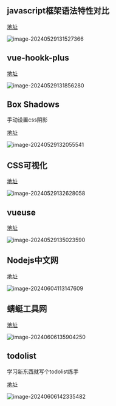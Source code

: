 ## javascript框架语法特性对比

[地址](https://component-party.lainbo.com/)

![image-20240529131527366](https://bing-wu-doc-1318477772.cos.ap-nanjing.myqcloud.com/typora/image-20240529131527366.png?imageSlim)

## vue-hookk-plus

[地址](https://github.com/InhiblabCore/vue-hooks-plus)

![image-20240529131856280](https://bing-wu-doc-1318477772.cos.ap-nanjing.myqcloud.com/typora/image-20240529131856280.png?imageSlim)

## Box Shadows

手动设置css阴影

[地址](https://box-shadow.dev/)

![image-20240529132055541](https://bing-wu-doc-1318477772.cos.ap-nanjing.myqcloud.com/typora/image-20240529132055541.png?imageSlim)

## CSS可视化

[地址](https://css.bqrdh.com/safety-color)

![image-20240529132628058](https://bing-wu-doc-1318477772.cos.ap-nanjing.myqcloud.com/typora/image-20240529132628058.png?imageSlim)

## vueuse

[地址](https://www.vueusejs.com/)

![image-20240529135023590](https://bing-wu-doc-1318477772.cos.ap-nanjing.myqcloud.com/typora/image-20240529135023590.png?imageSlim)

## Nodejs中文网

[地址](https://nodejs.cn/)

![image-20240604113147609](https://bing-wu-doc-1318477772.cos.ap-nanjing.myqcloud.com/typora/image-20240604113147609.png?imageSlim)

## 蜻蜓工具网

[地址](https://33tool.com/)

![image-20240606135904250](https://bing-wu-doc-1318477772.cos.ap-nanjing.myqcloud.com/typora/image-20240606135904250.png?imageSlim)

## todolist

学习新东西就写个todolist练手

[地址](http://www.todolist.com.cn/)

![image-20240606142335482](https://bing-wu-doc-1318477772.cos.ap-nanjing.myqcloud.com/typora/image-20240606142335482.png?imageSlim)
